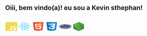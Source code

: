 ## Oiii, bem vindo(a)! eu sou a Kevin sthephan!

<div style="display: inline_block"><br>
  <img align="center" alt="" height="30" width="40" src="https://raw.githubusercontent.com/devicons/devicon/master/icons/javascript/javascript-plain.svg">
  <img align="center" alt="kevin-React" height="30" width="40" src="https://raw.githubusercontent.com/devicons/devicon/master/icons/react/react-original.svg">
  <img align="center" alt="kevin-HTML" height="30" width="40" src="https://raw.githubusercontent.com/devicons/devicon/master/icons/html5/html5-original.svg">
  <img align="center" alt="kevin-css3" height="30" width="40" src="https://raw.githubusercontent.com/devicons/devicon/master/icons/css3/css3-original.svg">
  <img align="center" alt="kevin-php" height="30" width="40" src="https://raw.githubusercontent.com/devicons/devicon/master/icons/php/php-original.svg">
  <img align="center" alt="kevin-nodejs" height="30" width="40" src="https://raw.githubusercontent.com/devicons/devicon/master/icons/nodejs/nodejs-original.svg">
</div>
  
 
